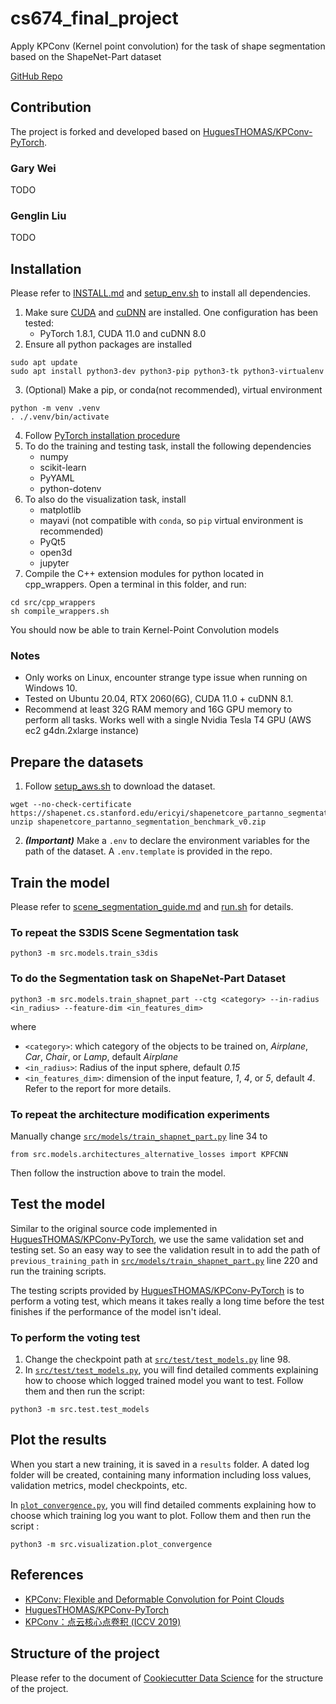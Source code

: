 # cs674_final_project
Apply KPConv (Kernel point convolution) for the task of shape segmentation based on the ShapeNet-Part dataset

[GitHub Repo](https://github.com/garywei944/cs674_final_project)

## Contribution
The project is forked and developed based on [HuguesTHOMAS/KPConv-PyTorch](https://github.com/HuguesTHOMAS/KPConv-PyTorch).

### Gary Wei
TODO

### Genglin Liu
TODO

## Installation
Please refer to [INSTALL.md](https://github.com/HuguesTHOMAS/KPConv-PyTorch/blob/master/INSTALL.md) and [setup_env.sh](setup_env.sh) to install all dependencies.
1.  Make sure [CUDA](https://docs.nvidia.com/cuda/cuda-installation-guide-linux/index.html) and [cuDNN](https://docs.nvidia.com/deeplearning/sdk/cudnn-install/index.html) are installed. One configuration has been tested:
    * PyTorch 1.8.1, CUDA 11.0 and cuDNN 8.0
2. Ensure all python packages are installed
```
sudo apt update
sudo apt install python3-dev python3-pip python3-tk python3-virtualenv
```

3. (Optional) Make a pip, or conda(not recommended), virtual environment
```
python -m venv .venv
. ./.venv/bin/activate
```

4. Follow [PyTorch installation procedure](https://pytorch.org/get-started/locally/)
5. To do the training and testing task, install the following dependencies
   * numpy
   * scikit-learn
   * PyYAML
   * python-dotenv
6. To also do the visualization task, install
   * matplotlib
   * mayavi (not compatible with `conda`, so `pip` virtual environment is recommended)
   * PyQt5
   * open3d
   * jupyter
7. Compile the C++ extension modules for python located in cpp_wrappers. Open a terminal in this folder, and run:
```
cd src/cpp_wrappers
sh compile_wrappers.sh
```

You should now be able to train Kernel-Point Convolution models


### Notes
* Only works on Linux, encounter strange type issue when running on Windows 10.
* Tested on Ubuntu 20.04, RTX 2060(6G), CUDA 11.0 + cuDNN 8.1.
* Recommend at least 32G RAM memory and 16G GPU memory to perform all tasks. Works well with a single Nvidia Tesla T4 GPU (AWS ec2 g4dn.2xlarge instance)


## Prepare the datasets
1. Follow [setup_aws.sh](setup_aws.sh) to download the dataset.
```
wget --no-check-certificate https://shapenet.cs.stanford.edu/ericyi/shapenetcore_partanno_segmentation_benchmark_v0.zip
unzip shapenetcore_partanno_segmentation_benchmark_v0.zip
```

2. ***(Important)*** Make a `.env` to declare the environment variables for the path of the dataset. A `.env.template` is provided in the repo.

## Train the model
Please refer to [scene_segmentation_guide.md](https://github.com/HuguesTHOMAS/KPConv-PyTorch/blob/master/doc/scene_segmentation_guide.md) and [run.sh](run.sh) for details.
### To repeat the S3DIS Scene Segmentation task
```
python3 -m src.models.train_s3dis
```

### To do the Segmentation task on ShapeNet-Part Dataset
```
python3 -m src.models.train_shapnet_part --ctg <category> --in-radius <in_radius> --feature-dim <in_features_dim>
```

where
* `<category>`: which category of the objects to be trained on, *Airplane*, *Car*, *Chair*, or *Lamp*, default *Airplane*
* `<in_radius>`: Radius of the input sphere, default *0.15*
* `<in_features_dim>`: dimension of the input feature, *1*, *4*, or *5*, default *4*. Refer to the report for more details.

### To repeat the architecture modification experiments
Manually change [`src/models/train_shapnet_part.py`](src/models/train_shapnet_part.py#L34) line 34 to
```
from src.models.architectures_alternative_losses import KPFCNN
```

Then follow the instruction above to train the model.

## Test the model
Similar to the original source code implemented in [HuguesTHOMAS/KPConv-PyTorch](https://github.com/HuguesTHOMAS/KPConv-PyTorch), we use the same validation set and testing set. So an easy way to see the validation result in to add the path of `previous_training_path` in [`src/models/train_shapnet_part.py`](src/models/train_shapnet_part.py#L220) line 220 and run the training scripts.

The testing scripts provided by [HuguesTHOMAS/KPConv-PyTorch](https://github.com/HuguesTHOMAS/KPConv-PyTorch) is to perform a voting test, which means it takes really a long time before the test finishes if the performance of the model isn't ideal.

### To perform the voting test
1. Change the checkpoint path at [`src/test/test_models.py`](src/test/test_models.py#L98) line 98.
2. In [`src/test/test_models.py`](src/test/test_models.py), you will find detailed comments explaining how to choose which logged trained model you want to test. Follow them and then run the script:
```
python3 -m src.test.test_models
```


## Plot the results
When you start a new training, it is saved in a `results` folder. A dated log folder will be created, containing many information including loss values, validation metrics, model checkpoints, etc.

In [`plot_convergence.py`](src/visualization/plot_convergence.py), you will find detailed comments explaining how to choose which training log you want to plot. Follow them and then run the script :
```
python3 -m src.visualization.plot_convergence
```


## References
* [KPConv: Flexible and Deformable Convolution for Point Clouds](https://arxiv.org/pdf/1904.08889.pdf)
* [HuguesTHOMAS/KPConv-PyTorch](https://github.com/HuguesTHOMAS/KPConv-PyTorch)
* [KPConv：点云核心点卷积 (ICCV 2019)](https://zhuanlan.zhihu.com/p/92244933)


## Structure of the project
Please refer to the document of [Cookiecutter Data Science](https://drivendata.github.io/cookiecutter-data-science/#starting-a-new-project) for the structure of the project.
